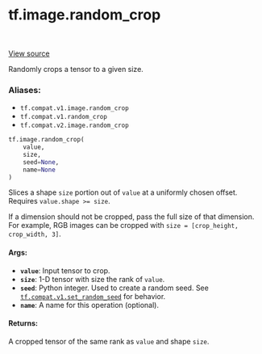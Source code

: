 <div itemscope itemtype="http://developers.google.com/ReferenceObject">
<meta itemprop="name" content="tf.image.random_crop" />
<meta itemprop="path" content="Stable" />
</div>

# tf.image.random_crop

<!-- Insert buttons -->

<table class="tfo-notebook-buttons tfo-api" align="left">
</table>

<a target="_blank" href="/code/stable/tensorflow/python/ops/random_ops.py">View source</a>



<!-- Start diff -->
Randomly crops a tensor to a given size.

### Aliases:

* `tf.compat.v1.image.random_crop`
* `tf.compat.v1.random_crop`
* `tf.compat.v2.image.random_crop`


``` python
tf.image.random_crop(
    value,
    size,
    seed=None,
    name=None
)
```



<!-- Placeholder for "Used in" -->

Slices a shape `size` portion out of `value` at a uniformly chosen offset.
Requires `value.shape >= size`.

If a dimension should not be cropped, pass the full size of that dimension.
For example, RGB images can be cropped with
`size = [crop_height, crop_width, 3]`.

#### Args:


* <b>`value`</b>: Input tensor to crop.
* <b>`size`</b>: 1-D tensor with size the rank of `value`.
* <b>`seed`</b>: Python integer. Used to create a random seed. See
  <a href="../../tf/compat/v1/set_random_seed.md"><code>tf.compat.v1.set_random_seed</code></a>
  for behavior.
* <b>`name`</b>: A name for this operation (optional).


#### Returns:

A cropped tensor of the same rank as `value` and shape `size`.

